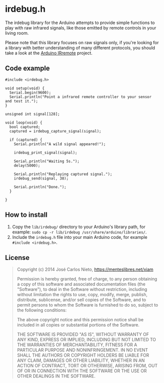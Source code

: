 # irdebug.h

The irdebug library for the Arduino attempts to provide simple functions to
play with raw infrared signals, like those emitted by remote controls in your
living room.

Please note that this library focuses on raw signals only, if you're looking
for a library with better understanding of many different protocols, you should
take a look at the [Arduino IRremote][1] project.

## Code example

```arduino
#include <irdebug.h>

void setup(void) {
  Serial.begin(9600);
  Serial.println("Point a infrared remote controller to your sensor and test it.");
}

unsigned int signal[128];

void loop(void) {
  bool captured;
  captured = irdebug_capture_signal(signal);

  if (captured) {
    Serial.println("A wild signal appeared!");

    irdebug_print_signal(signal);

    Serial.println("Waiting 5s.");
    delay(5000);

    Serial.println("Replaying captured signal.");
    irdebug_send(signal, 38);

    Serial.println("Done.");
  }

}
```

## How to install

1. Copy the `lib/irdebug/` directory to your Arduino's library path, for
	 example: `sudo cp -r lib/irdebug /usr/share/arduino/libraries/`.
2. Include the `irdebug.h` file into your main Arduino code, for example
	 `#include <irdebug.h>`.

## License

> Copyright (c) 2014 José Carlos Nieto, https://menteslibres.net/xiam
>
> Permission is hereby granted, free of charge, to any person obtaining
> a copy of this software and associated documentation files (the
> "Software"), to deal in the Software without restriction, including
> without limitation the rights to use, copy, modify, merge, publish,
> distribute, sublicense, and/or sell copies of the Software, and to
> permit persons to whom the Software is furnished to do so, subject to
> the following conditions:
>
> The above copyright notice and this permission notice shall be
> included in all copies or substantial portions of the Software.
>
> THE SOFTWARE IS PROVIDED "AS IS", WITHOUT WARRANTY OF ANY KIND,
> EXPRESS OR IMPLIED, INCLUDING BUT NOT LIMITED TO THE WARRANTIES OF
> MERCHANTABILITY, FITNESS FOR A PARTICULAR PURPOSE AND
> NONINFRINGEMENT. IN NO EVENT SHALL THE AUTHORS OR COPYRIGHT HOLDERS BE
> LIABLE FOR ANY CLAIM, DAMAGES OR OTHER LIABILITY, WHETHER IN AN ACTION
> OF CONTRACT, TORT OR OTHERWISE, ARISING FROM, OUT OF OR IN CONNECTION
> WITH THE SOFTWARE OR THE USE OR OTHER DEALINGS IN THE SOFTWARE.

[1]: https://github.com/shirriff/Arduino-IRremote/

